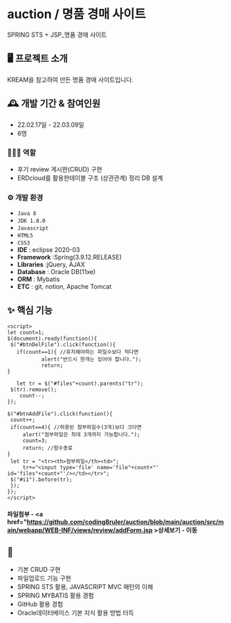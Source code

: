 # auction / 명품 경매 사이트
SPRING STS + JSP_명품 경매 사이트

## 🖥️ 프로젝트 소개
KREAM을 참고하여 만든 명품 경매 사이트입니다.
<br>

## 🕰️ 개발 기간 & 참여인원
* 22.02.17일 - 22.03.09일
* 6명

### 🧑‍🤝‍🧑 역할
 - 후기 review 게시판(CRUD) 구현
 - ERDcloud를 활용한테이블 구조 (상관관계) 정리 DB 설계

### ⚙️ 개발 환경
- `Java 8`
- `JDK 1.8.0`
- `Javascript`
- `HTML5`
- `CSS3`
- **IDE** : eclipse 2020-03
- **Framework** :Spring(3.9.12.RELEASE)
- **Libraries** :jQuery, AJAX
- **Database** : Oracle DB(11xe)
- **ORM** : Mybatis
- **ETC** : git, notion, Apache Tomcat

## ✨ 핵심 기능
```
<script>
let count=1; 
$(document).ready(function(){
 $("#btnDelFile").click(function(){ 
   if(count==1){ //유지해야하는 파일수보다 적다면
           alert("반드시 한개는 있어야 합니다.");
           return;
}
		   	
   let tr = $("#files"+count).parents("tr");
 $(tr).remove();
    count--; 
});
		   
$("#btnAddFile").click(function(){ 
 count++;
 if(count==4){ //허용된 첨부파일수(3개)보다 크다면
     alert("첨부파일은 최대 3개까지 가능합니다.");
     count=3;
     return; //함수종료
}
 let tr = "<tr><th>첨부파일</th><td>";
     tr+="<input type='file' name='file"+count+"' id='files"+count+"'/></td></tr>";
 $("#i1").before(tr);	
 });
});
</script>
```
#### 파일첨부 - <a href="https://github.com/coding8ruler/auction/blob/main/auction/src/main/webapp/WEB-INF/views/review/addForm.jsp >상세보기 - 이동</a>

## 📌 
- 기본 CRUD 구현
- 파일업로드 기능 구현
- SPRING STS 활용, JAVASCRIPT MVC 패턴의 이해
- SPRING MYBATIS 활용 경험
- GitHub 활용 경험
- Oracle데이터베이스 기본 지식 활용 방법 터득
